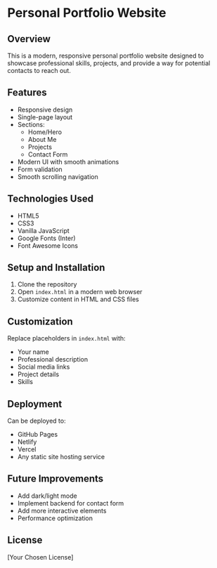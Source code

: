 # Personal Portfolio Website

## Overview
This is a modern, responsive personal portfolio website designed to showcase professional skills, projects, and provide a way for potential contacts to reach out.

## Features
- Responsive design
- Single-page layout
- Sections:
  - Home/Hero
  - About Me
  - Projects
  - Contact Form
- Modern UI with smooth animations
- Form validation
- Smooth scrolling navigation

## Technologies Used
- HTML5
- CSS3
- Vanilla JavaScript
- Google Fonts (Inter)
- Font Awesome Icons

## Setup and Installation
1. Clone the repository
2. Open `index.html` in a modern web browser
3. Customize content in HTML and CSS files

## Customization
Replace placeholders in `index.html` with:
- Your name
- Professional description
- Social media links
- Project details
- Skills

## Deployment
Can be deployed to:
- GitHub Pages
- Netlify
- Vercel
- Any static site hosting service

## Future Improvements
- Add dark/light mode
- Implement backend for contact form
- Add more interactive elements
- Performance optimization

## License
[Your Chosen License]
